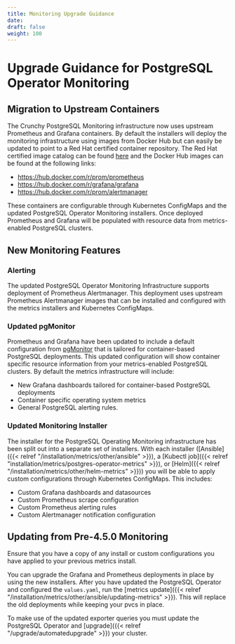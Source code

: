 ```yaml
---
title: Monitoring Upgrade Guidance
date:
draft: false
weight: 100
---
```


# Upgrade Guidance for PostgreSQL Operator Monitoring

## Migration to Upstream Containers

The Crunchy PostgreSQL Monitoring infrastructure now uses upstream Prometheus and Grafana
containers. By default the installers will deploy the monitoring infrastructure using
images from Docker Hub but can easily be updated to point to a Red Hat certified
container repository. The Red Hat certified image catalog can be found
[here](https://catalog.redhat.com/software/containers/explore) and the Docker Hub
images can be found at the following links:

- https://hub.docker.com/r/prom/prometheus
- https://hub.docker.com/r/grafana/grafana
- https://hub.docker.com/r/prom/alertmanager

These containers are configurable through Kubernetes ConfigMaps and the updated
PostgreSQL Operator Monitoring installers. Once deployed Prometheus and Grafana
will be populated with resource data from metrics-enabled PostgreSQL clusters.

## New Monitoring Features

### Alerting
The updated PostgreSQL Operator Monitoring Infrastructure supports deployment of
Prometheus Alertmanager. This deployment uses upstream Prometheus
Alertmanager images that can be installed and configured with the metrics
installers and Kubernetes ConfigMaps.

### Updated pgMonitor
Prometheus and Grafana have been updated to include a default configuration from
[pgMonitor](https://github.com/CrunchyData/pgmonitor) that is tailored for
container-based PostgreSQL deployments. This updated configuration will show
container specific resource information from your metrics-enabled PostgreSQL
clusters. By default the metrics infrastructure will include:

- New Grafana dashboards tailored for container-based PostgreSQL deployments
- Container specific operating system metrics
- General PostgreSQL alerting rules.

### Updated Monitoring Installer
The installer for the PostgreSQL Operating Monitoring infrastructure has been 
split out into a separate set of installers. With each installer
([Ansible]({{< relref "/installation/metrics/other/ansible" >}}),
a [Kubectl job]({{< relref "installation/metrics/postgres-operator-metrics" >}}),
or [Helm]({{< relref "/installation/metrics/other/helm-metrics" >}}))
you will be able to apply custom configurations through Kubernetes
ConfigMaps. This includes:

- Custom Grafana dashboards and datasources
- Custom Prometheus scrape configuration
- Custom Prometheus alerting rules
- Custom Alertmanager notification configuration

## Updating from Pre-4.5.0 Monitoring

Ensure that you have a copy of any install or custom configurations you have
applied to your previous metrics install.

You can upgrade the Grafana and Prometheus deployments in place by using the new
installers. After you have updated the PostgreSQL Operator and configured the
`values.yaml`, run the
[metrics update]({{< relref "/installation/metrics/other/ansible/updating-metrics" >}}).
This will replace the old deployments while keeping your pvcs in place.


To make use of the updated exporter queries you must update
the PostgreSQL Operator and
[upgrade]({{< relref "/upgrade/automatedupgrade" >}})
your cluster.



